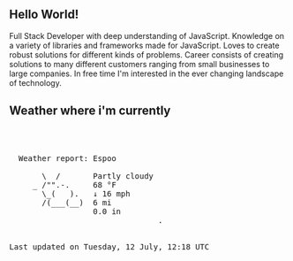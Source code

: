 ## Hello World!

Full Stack Developer with deep understanding of JavaScript. Knowledge on a variety of libraries and frameworks made for JavaScript. Loves to create robust solutions for different kinds of problems. Career consists of creating solutions to many different customers ranging from small businesses to large companies. In free time I'm interested in the ever changing landscape of technology. 

## Weather where i'm currently  
<pre>


 
  Weather report: Espoo  
    
       \  /       Partly cloudy  
     _ /"".-.     68 °F  
       \_(   ).   ↓ 16 mph  
       /(___(__)  6 mi  
                  0.0 in  
                                .


Last updated on Tuesday, 12 July, 12:18 UTC
</pre>
